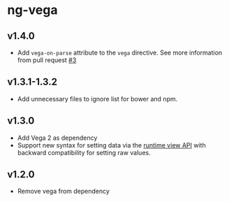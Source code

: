 # ng-vega

## v1.4.0
- Add `vega-on-parse` attribute to the `vega` directive. See more information from pull request [#3](https://github.com/kristw/ng-vega/pull/3)

## v1.3.1-1.3.2
- Add unnecessary files to ignore list for bower and npm.

## v1.3.0
- Add Vega 2 as dependency
- Support new syntax for setting data via the [runtime view API](https://github.com/vega/vega/wiki/Upgrading-to-2.0) with backward compatibility for setting raw values.

## v1.2.0
- Remove vega from dependency
